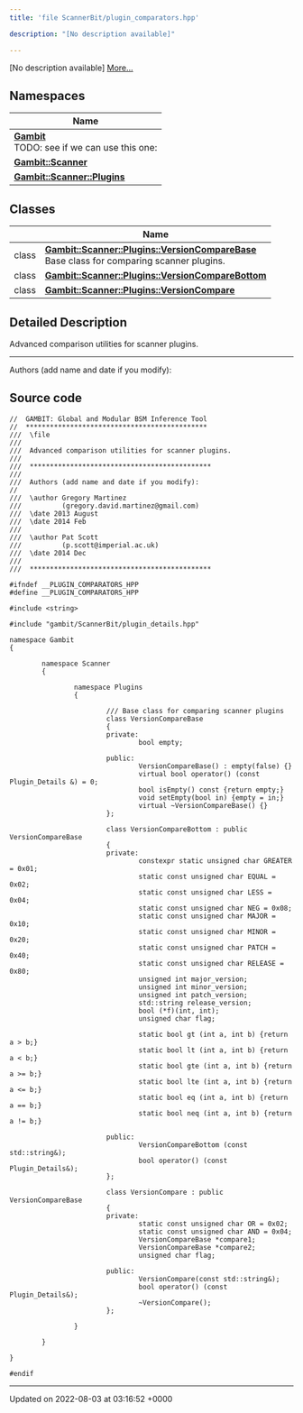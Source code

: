 ```yaml
---
title: 'file ScannerBit/plugin_comparators.hpp'

description: "[No description available]"

---
```







[No description available] [More...](#detailed-description)

## Namespaces

| Name           |
| -------------- |
| **[Gambit](/documentation/code/darkbit_development/namespaces/namespacegambit/)** <br>TODO: see if we can use this one:  |
| **[Gambit::Scanner](/documentation/code/darkbit_development/namespaces/namespacegambit_1_1scanner/)**  |
| **[Gambit::Scanner::Plugins](/documentation/code/darkbit_development/namespaces/namespacegambit_1_1scanner_1_1plugins/)**  |

## Classes

|                | Name           |
| -------------- | -------------- |
| class | **[Gambit::Scanner::Plugins::VersionCompareBase](/documentation/code/darkbit_development/classes/classgambit_1_1scanner_1_1plugins_1_1versioncomparebase/)** <br>Base class for comparing scanner plugins.  |
| class | **[Gambit::Scanner::Plugins::VersionCompareBottom](/documentation/code/darkbit_development/classes/classgambit_1_1scanner_1_1plugins_1_1versioncomparebottom/)**  |
| class | **[Gambit::Scanner::Plugins::VersionCompare](/documentation/code/darkbit_development/classes/classgambit_1_1scanner_1_1plugins_1_1versioncompare/)**  |

## Detailed Description


Advanced comparison utilities for scanner plugins.



------------------

Authors (add name and date if you modify): 




## Source code

```
//  GAMBIT: Global and Modular BSM Inference Tool
//  *********************************************
///  \file
///
///  Advanced comparison utilities for scanner plugins.
///
///  *********************************************
///
///  Authors (add name and date if you modify):
//
///  \author Gregory Martinez
///          (gregory.david.martinez@gmail.com)
///  \date 2013 August
///  \date 2014 Feb
///
///  \author Pat Scott
///          (p.scott@imperial.ac.uk)   
///  \date 2014 Dec
///
///  *********************************************

#ifndef __PLUGIN_COMPARATORS_HPP
#define __PLUGIN_COMPARATORS_HPP

#include <string>

#include "gambit/ScannerBit/plugin_details.hpp"

namespace Gambit
{

        namespace Scanner
        {

                namespace Plugins
                {
                        
                        /// Base class for comparing scanner plugins
                        class VersionCompareBase
                        {
                        private:
                                bool empty;

                        public:
                                VersionCompareBase() : empty(false) {}                
                                virtual bool operator() (const Plugin_Details &) = 0;
                                bool isEmpty() const {return empty;}
                                void setEmpty(bool in) {empty = in;}
                                virtual ~VersionCompareBase() {}
                        };
                        
                        class VersionCompareBottom : public VersionCompareBase
                        {
                        private:
                                constexpr static unsigned char GREATER = 0x01;
                                static const unsigned char EQUAL = 0x02;
                                static const unsigned char LESS = 0x04;
                                static const unsigned char NEG = 0x08;
                                static const unsigned char MAJOR = 0x10;
                                static const unsigned char MINOR = 0x20;
                                static const unsigned char PATCH = 0x40;
                                static const unsigned char RELEASE = 0x80;
                                unsigned int major_version;
                                unsigned int minor_version;
                                unsigned int patch_version;
                                std::string release_version;
                                bool (*f)(int, int);
                                unsigned char flag;
                                
                                static bool gt (int a, int b) {return a > b;}
                                static bool lt (int a, int b) {return a < b;}
                                static bool gte (int a, int b) {return a >= b;}
                                static bool lte (int a, int b) {return a <= b;}
                                static bool eq (int a, int b) {return a == b;}
                                static bool neq (int a, int b) {return a != b;}
                                
                        public:                        
                                VersionCompareBottom (const std::string&);
                                bool operator() (const Plugin_Details&);
                        };
                        
                        class VersionCompare : public VersionCompareBase
                        {
                        private:
                                static const unsigned char OR = 0x02;
                                static const unsigned char AND = 0x04;                        
                                VersionCompareBase *compare1;
                                VersionCompareBase *compare2;
                                unsigned char flag;
                                
                        public:
                                VersionCompare(const std::string&);                        
                                bool operator() (const Plugin_Details&);
                                ~VersionCompare();
                        };
                        
                }

        }

}

#endif
```


-------------------------------

Updated on 2022-08-03 at 03:16:52 +0000
